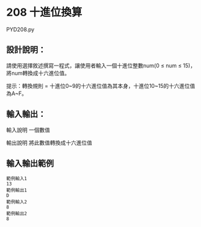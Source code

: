 # 208 十進位換算
PYD208.py
## 設計說明：
請使用選擇敘述撰寫一程式，讓使用者輸入一個十進位整數num(0 ≤ num ≤ 15)，將num轉換成十六進位值。

提示：轉換規則 = 十進位0~9的十六進位值為其本身，十進位10~15的十六進位值為A~F。

## 輸入輸出：
輸入說明
一個數值

輸出說明
將此數值轉換成十六進位值

## 輸入輸出範例
```
範例輸入1
13
範例輸出1
D
範例輸入2
8
範例輸出2
8
```
